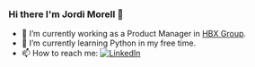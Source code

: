 ### Hi there I'm Jordi Morell 👋

- 🔭 I’m currently working as a Product Manager in [HBX Group](https://www.hotelbeds.com).
- 🌱 I’m currently learning Python in my free time.
- 📫 How to reach me: [![LinkedIn](https://img.shields.io/badge/LinkedIn-blue?style=flat&logo=linkedin&labelColor=blue)](https://linkedin.com/in/jordimorellbosch/)

<!--
**hokus15/hokus15** is a ✨ _special_ ✨ repository because its `README.md` (this file) appears on your GitHub profile.

Here are some ideas to get you started:

- 🔭 I’m currently working on ...
- 🌱 I’m currently learning ...
- 👯 I’m looking to collaborate on ...
- 🤔 I’m looking for help with ...
- 💬 Ask me about ...
- 📫 How to reach me: ...
- 😄 Pronouns: ...
- ⚡ Fun fact: ...
-->

